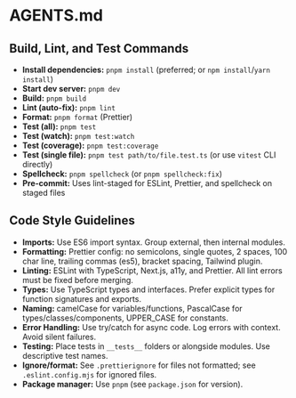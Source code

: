 # AGENTS.md

## Build, Lint, and Test Commands

- **Install dependencies:** `pnpm install` (preferred; or `npm install`/`yarn install`)
- **Start dev server:** `pnpm dev`
- **Build:** `pnpm build`
- **Lint (auto-fix):** `pnpm lint`
- **Format:** `pnpm format` (Prettier)
- **Test (all):** `pnpm test`
- **Test (watch):** `pnpm test:watch`
- **Test (coverage):** `pnpm test:coverage`
- **Test (single file):** `pnpm test path/to/file.test.ts` (or use `vitest` CLI directly)
- **Spellcheck:** `pnpm spellcheck` (or `pnpm spellcheck:fix`)
- **Pre-commit:** Uses lint-staged for ESLint, Prettier, and spellcheck on staged files

## Code Style Guidelines

- **Imports:** Use ES6 import syntax. Group external, then internal modules.
- **Formatting:** Prettier config: no semicolons, single quotes, 2 spaces, 100 char line, trailing commas (es5), bracket spacing, Tailwind plugin.
- **Linting:** ESLint with TypeScript, Next.js, a11y, and Prettier. All lint errors must be fixed before merging.
- **Types:** Use TypeScript types and interfaces. Prefer explicit types for function signatures and exports.
- **Naming:** camelCase for variables/functions, PascalCase for types/classes/components, UPPER_CASE for constants.
- **Error Handling:** Use try/catch for async code. Log errors with context. Avoid silent failures.
- **Testing:** Place tests in `__tests__` folders or alongside modules. Use descriptive test names.
- **Ignore/format:** See `.prettierignore` for files not formatted; see `.eslint.config.mjs` for ignored files.
- **Package manager:** Use `pnpm` (see `package.json` for version).
